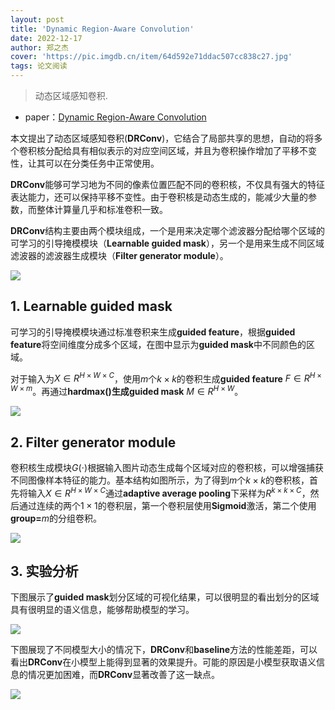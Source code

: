 ```yaml
---
layout: post
title: 'Dynamic Region-Aware Convolution'
date: 2022-12-17
author: 郑之杰
cover: 'https://pic.imgdb.cn/item/64d592e71ddac507cc838c27.jpg'
tags: 论文阅读
---
```


> 动态区域感知卷积.

- paper：[Dynamic Region-Aware Convolution](https://arxiv.org/abs/2003.12243)

本文提出了动态区域感知卷积(**DRConv**)，它结合了局部共享的思想，自动的将多个卷积核分配给具有相似表示的对应空间区域，并且为卷积操作增加了平移不变性，让其可以在分类任务中正常使用。

**DRConv**能够可学习地为不同的像素位置匹配不同的卷积核，不仅具有强大的特征表达能力，还可以保持平移不变性。由于卷积核是动态生成的，能减少大量的参数，而整体计算量几乎和标准卷积一致。

**DRConv**结构主要由两个模块组成，一个是用来决定哪个滤波器分配给哪个区域的可学习的引导掩模模块（**Learnable guided mask**），另一个是用来生成不同区域滤波器的滤波器生成模块（**Filter generator module**）。

![](https://pic.imgdb.cn/item/64d593921ddac507cc85096c.jpg)

## 1. Learnable guided mask

可学习的引导掩模模块通过标准卷积来生成**guided feature**，根据**guided feature**将空间维度分成多个区域，在图中显示为**guided mask**中不同颜色的区域。

对于输入为$X \in R^{H\times W\times C}$，使用$m$个$k\times k$的卷积生成**guided feature** $F \in R^{H\times W\times m}$。再通过**hardmax()**生成**guided mask** $M \in R^{H\times W}$。

![](https://pic.imgdb.cn/item/64d594bb1ddac507cc876b61.jpg)

## 2. Filter generator module

卷积核生成模块$G(\cdot)$根据输入图片动态生成每个区域对应的卷积核，可以增强捕获不同图像样本特征的能力。基本结构如图所示，为了得到$m$个$k\times k$的卷积核，首先将输入$X \in R^{H\times W\times C}$通过**adaptive average pooling**下采样为$R^{k\times k\times C}$，然后通过连续的两个$1\times 1$的卷积层，第一个卷积层使用**Sigmoid**激活，第二个使用**group=**$m$的分组卷积。

![](https://pic.imgdb.cn/item/64d595fa1ddac507cc8a3435.jpg)

## 3. 实验分析

下图展示了**guided mask**划分区域的可视化结果，可以很明显的看出划分的区域具有很明显的语义信息，能够帮助模型的学习。

![](https://pic.imgdb.cn/item/64d5966e1ddac507cc8b4019.jpg)

下图展现了不同模型大小的情况下，**DRConv**和**baseline**方法的性能差距，可以看出**DRConv**在小模型上能得到显著的效果提升。可能的原因是小模型获取语义信息的情况更加困难，而**DRConv**显著改善了这一缺点。

![](https://pic.imgdb.cn/item/64d596d11ddac507cc8cbd3a.jpg)